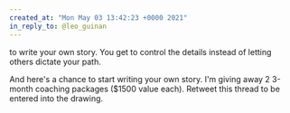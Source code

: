 ```yaml
---
created_at: "Mon May 03 13:42:23 +0000 2021"
in_reply_to: @leo_guinan
---
```


to write your own story. You get to control the details instead of letting others dictate your path.

And here's a chance to start writing your own story. I'm giving away 2 3-month coaching packages ($1500 value each). Retweet this thread to be entered into the drawing.
